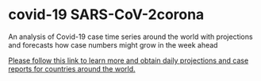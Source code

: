 # covid-19 SARS-CoV-2corona
An analysis of Covid-19 case time series around the world with projections and forecasts how case numbers might grow in the week ahead

[Please follow this link to learn more and obtain daily projections and case reports for countries around the world.](https://www.volzinnovation.com/covid-19_SARS-CoV-2_corona/)
